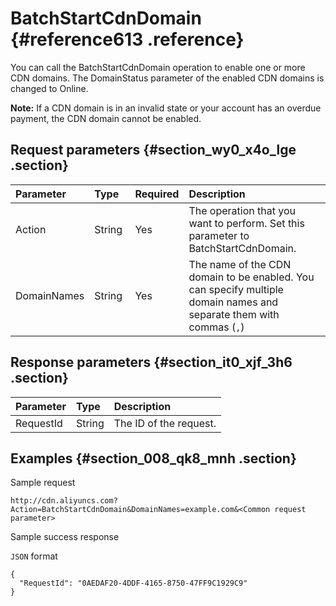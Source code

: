 # BatchStartCdnDomain {#reference613 .reference}

You can call the BatchStartCdnDomain operation to enable one or more CDN domains. The DomainStatus parameter of the enabled CDN domains is changed to Online.

**Note:** If a CDN domain is in an invalid state or your account has an overdue payment, the CDN domain cannot be enabled.

## Request parameters {#section_wy0_x4o_lge .section}

|Parameter|Type|Required|Description|
|:--------|:---|:-------|:----------|
|Action|String |Yes|The operation that you want to perform. Set this parameter to BatchStartCdnDomain.|
|DomainNames|String|Yes|The name of the CDN domain to be enabled. You can specify multiple domain names and separate them with commas \(`,`\)|

## Response parameters {#section_it0_xjf_3h6 .section}

|Parameter|Type|Description|
|:--------|:---|:----------|
|RequestId|String|The ID of the request.|

## Examples {#section_008_qk8_mnh .section}

Sample request

``` {#codeblock_owr_gbd_9hn}
http://cdn.aliyuncs.com?Action=BatchStartCdnDomain&DomainNames=example.com&<Common request parameter>
```

Sample success response

`JSON` format

``` {#codeblock_x1x_cy0_vy3 .language-json}
{
  "RequestId": "0AEDAF20-4DDF-4165-8750-47FF9C1929C9"
}
```


